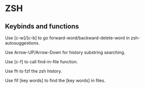 # ZSH

## Keybinds and functions

Use [c-w]/[c-b] to go forward-word/backward-delete-word in zsh-autosuggestions.

Use Arrow-UP/Arrow-Down for history substring searching.

Use [c-f] to call find-in-file function.

Use fh to fzf the zsh history.

Use fif [key words] to find the [key words] in files.

